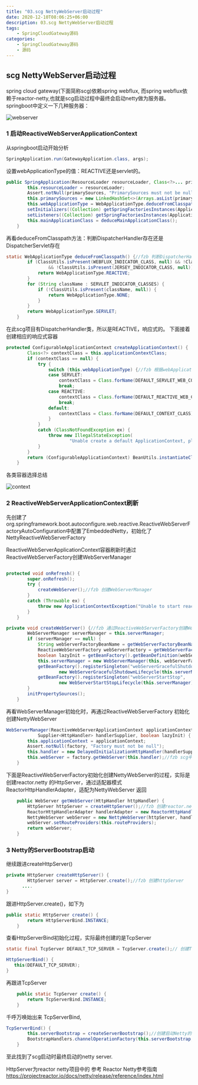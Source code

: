 ```yaml
---
title: "03.scg NettyWebServer启动过程"
date: 2020-12-10T08:06:25+06:00
description: 03.scg NettyWebServer启动过程
tags:
    - SpringCloudGateway源码
categories:
    - SpringCloudGateway源码
    - 源码
---
```


## scg NettyWebServer启动过程
spring cloud gateway(下面简称scg)依赖spring webflux, 而spring webflux依赖于reactor-netty,也就是scg启动过程中最终会启动netty做为服务器。
springboot中定义一下几种服务器：

![webserver](https://fengzhenbing.github.io/img/picgo/webserver.png)

### 1 启动ReactiveWebServerApplicationContext 
从springboot启动开始分析
```java
SpringApplication.run(GatewayApplication.class, args);
```
设置webApplicationType的值：REACTIVE还是servlet的。
```java
public SpringApplication(ResourceLoader resourceLoader, Class<?>... primarySources) {
		this.resourceLoader = resourceLoader;
		Assert.notNull(primarySources, "PrimarySources must not be null");
		this.primarySources = new LinkedHashSet<>(Arrays.asList(primarySources));
		this.webApplicationType = WebApplicationType.deduceFromClasspath();//fzb 通过类路径中类，推测web应用类型：REACTIVE还是servlet的。
		setInitializers((Collection) getSpringFactoriesInstances(ApplicationContextInitializer.class));
		setListeners((Collection) getSpringFactoriesInstances(ApplicationListener.class));
		this.mainApplicationClass = deduceMainApplicationClass();
	}
```
再看deduceFromClasspath方法：判断DispatcherHandler存在还是DispatcherServlet存在
```java
static WebApplicationType deduceFromClasspath() {//fzb 判断DispatcherHandler存在还是DispatcherServlet存在
		if (ClassUtils.isPresent(WEBFLUX_INDICATOR_CLASS, null) && !ClassUtils.isPresent(WEBMVC_INDICATOR_CLASS, null)
				&& !ClassUtils.isPresent(JERSEY_INDICATOR_CLASS, null)) {
			return WebApplicationType.REACTIVE;
		}
		for (String className : SERVLET_INDICATOR_CLASSES) {
			if (!ClassUtils.isPresent(className, null)) {
				return WebApplicationType.NONE;
			}
		}
		return WebApplicationType.SERVLET;
	}
```
在此scg项目有DispatcherHandler类，所以是REACTIVE，响应式的。
下面接着创建相应的响应式容器
```java
protected ConfigurableApplicationContext createApplicationContext() {
		Class<?> contextClass = this.applicationContextClass;
		if (contextClass == null) {
			try {
				switch (this.webApplicationType) {//fzb 根据webApplicationType类型创建不同的context容器
				case SERVLET:
					contextClass = Class.forName(DEFAULT_SERVLET_WEB_CONTEXT_CLASS);
					break;
				case REACTIVE:
					contextClass = Class.forName(DEFAULT_REACTIVE_WEB_CONTEXT_CLASS);//fzb scg创建的容器
					break;
				default:
					contextClass = Class.forName(DEFAULT_CONTEXT_CLASS);
				}
			}
			catch (ClassNotFoundException ex) {
				throw new IllegalStateException(
						"Unable create a default ApplicationContext, please specify an ApplicationContextClass", ex);
			}
		}
		return (ConfigurableApplicationContext) BeanUtils.instantiateClass(contextClass);
	}
```
各类容器选择总结

![context](https://fengzhenbing.github.io/img/picgo/context.png)

### 2  ReactiveWebServerApplicationContext刷新
先创建了
org.springframework.boot.autoconfigure.web.reactive.ReactiveWebServerFactoryAutoConfiguration中配置了EmbeddedNetty，初始化了NettyReactiveWebServerFactory

ReactiveWebServerApplicationContext容器刷新时通过ReactiveWebServerFactory创建WebServerManager
```java

protected void onRefresh() {
		super.onRefresh();
		try {
			createWebServer();//fzb 创建WebServerManager
		}
		catch (Throwable ex) {
			throw new ApplicationContextException("Unable to start reactive web server", ex);
		}
	}

private void createWebServer() {//fzb 通过ReactiveWebServerFactory创建WebServerManager
		WebServerManager serverManager = this.serverManager;
		if (serverManager == null) {
			String webServerFactoryBeanName = getWebServerFactoryBeanName();
			ReactiveWebServerFactory webServerFactory = getWebServerFactory(webServerFactoryBeanName);//fzb 获取EmbeddedNetty配置的ReactiveWebServerFactory
			boolean lazyInit = getBeanFactory().getBeanDefinition(webServerFactoryBeanName).isLazyInit();
			this.serverManager = new WebServerManager(this, webServerFactory, this::getHttpHandler, lazyInit);//fzb 创建
			getBeanFactory().registerSingleton("webServerGracefulShutdown",
					new WebServerGracefulShutdownLifecycle(this.serverManager));
			getBeanFactory().registerSingleton("webServerStartStop",
					new WebServerStartStopLifecycle(this.serverManager));
		}
		initPropertySources();
	}
```
再看WebServerManager初始化时，再通过ReactiveWebServerFactory 初始化创建NettyWebServer  
```java
WebServerManager(ReactiveWebServerApplicationContext applicationContext, ReactiveWebServerFactory factory,
			Supplier<HttpHandler> handlerSupplier, boolean lazyInit) {
		this.applicationContext = applicationContext;
		Assert.notNull(factory, "Factory must not be null");
		this.handler = new DelayedInitializationHttpHandler(handlerSupplier, lazyInit);
		this.webServer = factory.getWebServer(this.handler);//fzb scg中创建NettyWebServer
	}
```

下面是ReactiveWebServerFactory初始化创建NettyWebServer的过程，实际是创建reactor.netty 的HttpServer，通过适配器模式ReactorHttpHandlerAdapter，适配为NettyWebServer 返回
```java
	public WebServer getWebServer(HttpHandler httpHandler) {
		HttpServer httpServer = createHttpServer();//fzb 创建reactor.netty 的HttpServer
		ReactorHttpHandlerAdapter handlerAdapter = new ReactorHttpHandlerAdapter(httpHandler);//通过ReactorHttpHandlerAdapter适配器模式适配
		NettyWebServer webServer = new NettyWebServer(httpServer, handlerAdapter, this.lifecycleTimeout, getShutdown());//HttpServer 适配为NettyWebServer
		webServer.setRouteProviders(this.routeProviders);
		return webServer;
	}
```

### 3  Netty的ServerBootstrap启动

继续跟进createHttpServer()
```java
private HttpServer createHttpServer() {
		HttpServer server = HttpServer.create();//fzb 创建httpServer
      ....
}
```
跟进HttpServer.create()，如下为
```java
public static HttpServer create() {
		return HttpServerBind.INSTANCE;
	}
```
查看HttpServerBind初始化过程，实际最终创建的是TcpServer
```java
static final TcpServer DEFAULT_TCP_SERVER = TcpServer.create();// 创建TcpServer

HttpServerBind() {
   this(DEFAULT_TCP_SERVER);
}

```
再跟进TcpServer
```java
	public static TcpServer create() {
		return TcpServerBind.INSTANCE;
	}
```
千呼万唤始出来 TcpServerBind,
```java
TcpServerBind() {
		this.serverBootstrap = createServerBootstrap();//创建启动Netty的服务端serverBootstrap
		BootstrapHandlers.channelOperationFactory(this.serverBootstrap, TcpUtils.TCP_OPS);
	}
```
至此找到了scg启动时最终启动的netty server.


HttpServer为reactor netty项目中的
参考 Reactor Netty参考指南 https://projectreactor.io/docs/netty/release/reference/index.html










